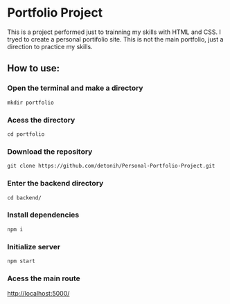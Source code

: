 # Portfolio Project

This is a project performed just to trainning my skills with HTML and CSS. I tryed to create a personal portifolio site. This is not the main portfolio, just a direction to practice my skills.

## How to use:

### Open the terminal and make a directory

```
mkdir portfolio
```

### Acess the directory

```
cd portfolio
```

### Download the repository

```
git clone https://github.com/detonih/Personal-Portfolio-Project.git
```

### Enter the backend directory

```
cd backend/
```

### Install dependencies

```
npm i
```

### Initialize server

```
npm start
```

### Acess the main route

[http://localhost:5000/](http://localhost:5000/)